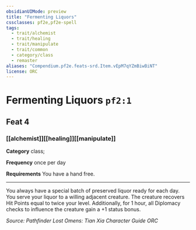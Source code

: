 ```yaml
---
obsidianUIMode: preview
title: "Fermenting Liquors"
cssclasses: pf2e,pf2e-spell
tags:
  - trait/alchemist
  - trait/healing
  - trait/manipulate
  - trait/common
  - category/class
  - remaster
aliases: "Compendium.pf2e.feats-srd.Item.vEpM7qYZmBiwBiNT"
license: ORC
---
```

# Fermenting Liquors `pf2:1`
## Feat 4
### [[alchemist]][[healing]][[manipulate]]

**Category** class; 




**Frequency** once per day

**Requirements** You have a hand free.

* * *

You always have a special batch of preserved liquor ready for each day. You serve your liquor to a willing adjacent creature. The creature recovers Hit Points equal to twice your level. Additionally, for 1 hour, all Diplomacy checks to influence the creature gain a +1 status bonus.

*Source: Pathfinder Lost Omens: Tian Xia Character Guide*
*ORC*